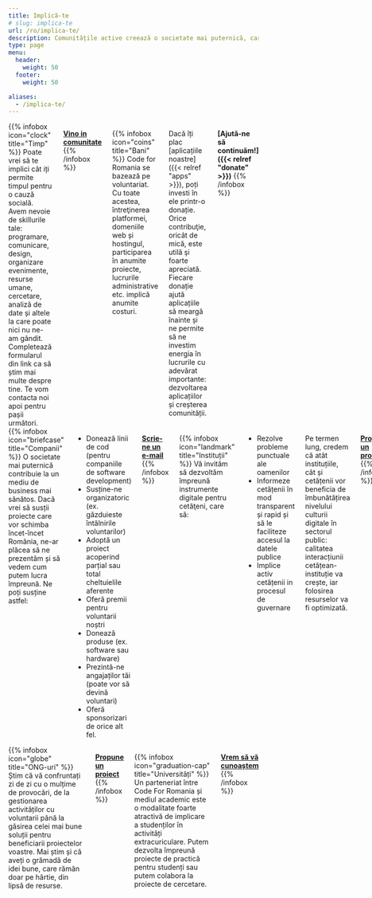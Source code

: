 ```yaml
---
title: Implică-te
# slug: implica-te
url: /ro/implica-te/
description: Comunitățile active creează o societate mai puternică, care se poate dezvolta mai repede și mai eficient. Pe termen lung, ele pot duce la o Românie mai bună, în care am vrea cu toții să trăim. Dacă vrei să contribui și tu, vino alături de noi. Câteva ore din timpul tău, know-how sau o donație oricât de mică, toate ne pot ajuta.
type: page
menu: 
  header:
    weight: 50
  footer:
    weight: 50

aliases:
  - /implica-te/
---
```


<div class="columns">
{{% infobox icon="clock" title="Timp" %}}
  Poate vrei să te implici cât iți permite timpul pentru o cauză socială. Avem nevoie de skillurile tale: programare, comunicare, design, organizare evenimente, resurse umane, cercetare, analiză de date și altele la care poate nici nu ne-am gândit. Completează formularul din link ca să știm mai multe despre tine. Te vom contacta noi apoi pentru pașii următori.

  **[Vino in comunitate](https://docs.google.com/forms/d/e/1FAIpQLScIswVt_b-xTjYtr1WX4GhE5HTa_v5znJJAlOi3Y8JmJ7NqJA/viewform)**
{{% /infobox %}}

{{% infobox icon="coins" title="Bani" %}}
   Code for Romania se bazează pe voluntariat. Cu toate acestea, întreţinerea platformei, domeniile web și hostingul, participarea în anumite proiecte, lucrurile administrative etc. implică anumite costuri.

  Dacă îți plac [aplicațiile noastre]({{< relref "apps" >}}), poți investi în ele printr-o donație. Orice contribuţie, oricât de mică, este utilă şi foarte apreciată. Fiecare donație ajută aplicațiile să meargă înainte și ne permite să ne investim energia în lucrurile cu adevărat importante: dezvoltarea aplicațiilor și creșterea comunității.

  **[Ajută-ne să continuăm!]({{< relref "donate" >}})**
{{% /infobox %}}
</div>

<div class="columns">
{{% infobox icon="briefcase" title="Companii" %}}
  O societate mai puternică contribuie la un mediu de business mai sănătos. Dacă vrei să susții proiecte care vor schimba încet-încet România, ne-ar plăcea să ne prezentăm și să vedem cum putem lucra împreună. Ne poți susține astfel:

  - Donează linii de cod (pentru companiile de software development)
  - Susține-ne organizatoric (ex. găzduieste întâlnirile voluntarilor)
  - Adoptă un proiect acoperind parțial sau total cheltuielile aferente
  - Oferă premii pentru voluntarii noștri
  - Donează produse (ex. software sau hardware)
  - Prezintă-ne angajaților tăi (poate vor să devină voluntari)
  - Oferă sponsorizari de orice alt fel.

  **[Scrie-ne un e-mail](mailto:parteneriate@code4.ro)**
{{% /infobox %}}

{{% infobox icon="landmark" title="Instituții" %}}
  Vă invităm să dezvoltăm împreună instrumente digitale pentru cetăţeni, care să:

  - Rezolve probleme punctuale ale oamenilor
  - Informeze cetățenii în mod transparent și rapid și să le faciliteze accesul la datele publice
  - Implice activ cetățenii in procesul de guvernare
  
  Pe termen lung, credem că atât instituțiile, cât și cetățenii vor beneficia de îmbunătățirea nivelului culturii digitale în sectorul public: calitatea interacțiunii cetățean-instituție va crește, iar folosirea resurselor va fi optimizată.

  **[Propune un proiect](https://cetetine.ro/)**
{{% /infobox %}}
</div>

<div class="columns">
{{% infobox icon="globe" title="ONG-uri" %}}
  Știm că vă confruntați zi de zi cu o mulțime de provocări, de la gestionarea activităților cu voluntarii până la găsirea celei mai bune soluții pentru beneficiarii proiectelor voastre. Mai știm și că aveți o grămadă de idei bune, care rămân doar pe hârtie, din lipsă de resurse.

  **[Propune un proiect](https://cetetine.ro/)**
{{% /infobox %}}

{{% infobox icon="graduation-cap" title="Universități" %}}
  Un parteneriat între Code For Romania și mediul academic este o modalitate foarte atractivă de implicare a studenților în activități extracuriculare. Putem dezvolta împreună proiecte de practică pentru studenți sau putem colabora la proiecte de cercetare.

  **[Vrem să vă cunoaștem](mailto:parteneriate@code4.ro)**
{{% /infobox %}}
</div>
